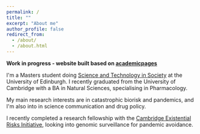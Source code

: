 ```yaml
---
permalink: /
title: ""
excerpt: "About me"
author_profile: false
redirect_from: 
  - /about/
  - /about.html
---
```

**Work in progress - website built based on [academicpages](academicpages.github.io)**

I'm a Masters student doing [Science and Technology in Society](https://www.sps.ed.ac.uk/study/postgraduate-taught-programmes/science-and-technology-society) at the University of Edinburgh. I recently graduated from the University of Cambridge with a BA in Natural Sciences, specialising in Pharmacology.

My main research interests are in catastrophic biorisk and pandemics, and I'm also into in science communication and drug policy.

I recently completed a research fellowship with the [Cambridge Existential Risks Initiative](https://camxrisk.org/), looking into genomic surveillance for pandemic avoidance.
